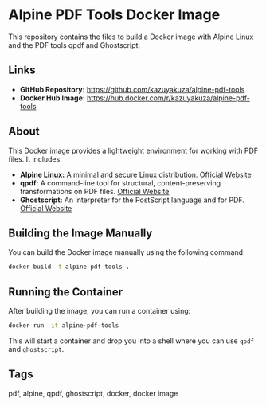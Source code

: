 # Alpine PDF Tools Docker Image

This repository contains the files to build a Docker image with Alpine Linux and the PDF tools qpdf and Ghostscript.

## Links

- **GitHub Repository:** <https://github.com/kazuyakuza/alpine-pdf-tools>
- **Docker Hub Image:** <https://hub.docker.com/r/kazuyakuza/alpine-pdf-tools>

## About

This Docker image provides a lightweight environment for working with PDF files. It includes:

- **Alpine Linux:** A minimal and secure Linux distribution. [Official Website](https://alpinelinux.org/)
- **qpdf:** A command-line tool for structural, content-preserving transformations on PDF files. [Official Website](https://qpdf.sourceforge.io/)
- **Ghostscript:** An interpreter for the PostScript language and for PDF. [Official Website](https://ghostscript.com/)

## Building the Image Manually

You can build the Docker image manually using the following command:

```bash
docker build -t alpine-pdf-tools .
```

## Running the Container

After building the image, you can run a container using:

```bash
docker run -it alpine-pdf-tools
```

This will start a container and drop you into a shell where you can use `qpdf` and `ghostscript`.

## Tags

pdf, alpine, qpdf, ghostscript, docker, docker image
